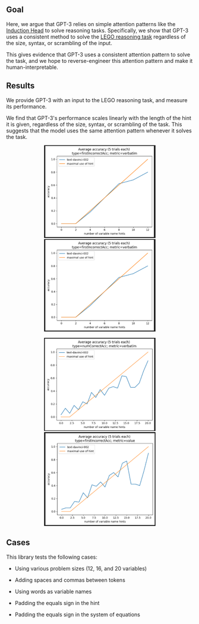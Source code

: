 

## Goal



Here, we argue that GPT-3 relies on simple attention patterns like the [Induction Head](https://transformer-circuits.pub/2022/in-context-learning-and-induction-heads/index.html) to solve reasoning tasks.
Specifically, we show that GPT-3 uses a consistent method to solve the [LEGO reasoning task](https://arxiv.org/pdf/2206.04301.pdf) regardless of the size, syntax, or scrambling of the input. 

This gives evidence that GPT-3 uses a consistent attention pattern to solve the task, and we hope to reverse-engineer this attention pattern and make it human-interpretable. 


## Results

We provide GPT-3 with an input to the LEGO reasoning task, and measure its performance.  

We find that GPT-3's performance scales linearly with the length of the hint it is given, regardless of the size, syntax, or scrambling of the task. This suggests that the model uses the same attention pattern whenever it solves the task.

<p align="center">
<img src="images/1.png" alt="12 hints 1" width="300"/>
<img src="images/2.png" alt="12 hints 2" width="300"/>
</p>

<p align="center">
<img src="images/3.png" alt="20 hints 1" width="300"/>
<img src="images/4.png" alt="20 hints 2" width="300"/>
</p>




## Cases


This library tests the following cases:


- Using various problem sizes (12, 16, and 20 variables)

- Adding spaces and commas between tokens

- Using words as variable names

- Padding the equals sign in the hint

- Padding the equals sign in the system of equations


